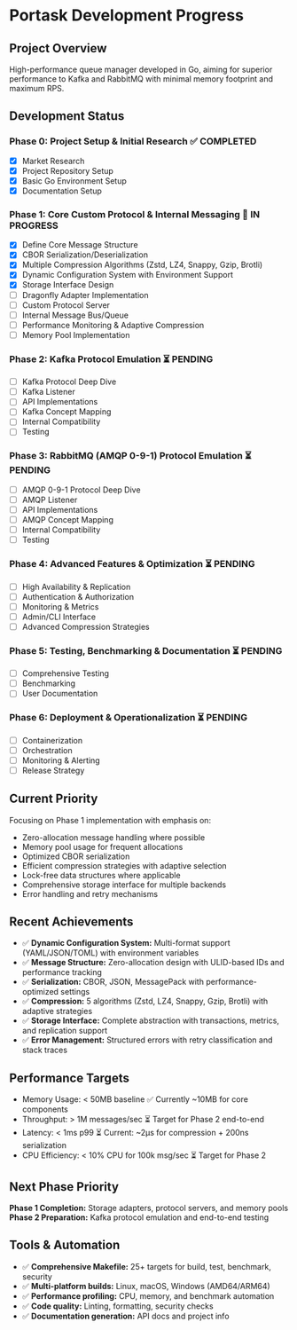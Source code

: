 # Portask Development Progress

## Project Overview
High-performance queue manager developed in Go, aiming for superior performance to Kafka and RabbitMQ with minimal memory footprint and maximum RPS.

## Development Status

### Phase 0: Project Setup & Initial Research ✅ COMPLETED
- [x] Market Research
- [x] Project Repository Setup
- [x] Basic Go Environment Setup
- [x] Documentation Setup

### Phase 1: Core Custom Protocol & Internal Messaging 🔄 IN PROGRESS
- [x] Define Core Message Structure
- [x] CBOR Serialization/Deserialization  
- [x] Multiple Compression Algorithms (Zstd, LZ4, Snappy, Gzip, Brotli)
- [x] Dynamic Configuration System with Environment Support
- [x] Storage Interface Design
- [ ] Dragonfly Adapter Implementation
- [ ] Custom Protocol Server
- [ ] Internal Message Bus/Queue
- [ ] Performance Monitoring & Adaptive Compression
- [ ] Memory Pool Implementation

### Phase 2: Kafka Protocol Emulation ⏳ PENDING
- [ ] Kafka Protocol Deep Dive
- [ ] Kafka Listener
- [ ] API Implementations
- [ ] Kafka Concept Mapping
- [ ] Internal Compatibility
- [ ] Testing

### Phase 3: RabbitMQ (AMQP 0-9-1) Protocol Emulation ⏳ PENDING
- [ ] AMQP 0-9-1 Protocol Deep Dive
- [ ] AMQP Listener
- [ ] API Implementations
- [ ] AMQP Concept Mapping
- [ ] Internal Compatibility
- [ ] Testing

### Phase 4: Advanced Features & Optimization ⏳ PENDING
- [ ] High Availability & Replication
- [ ] Authentication & Authorization
- [ ] Monitoring & Metrics
- [ ] Admin/CLI Interface
- [ ] Advanced Compression Strategies

### Phase 5: Testing, Benchmarking & Documentation ⏳ PENDING
- [ ] Comprehensive Testing
- [ ] Benchmarking
- [ ] User Documentation

### Phase 6: Deployment & Operationalization ⏳ PENDING
- [ ] Containerization
- [ ] Orchestration
- [ ] Monitoring & Alerting
- [ ] Release Strategy

## Current Priority
Focusing on Phase 1 implementation with emphasis on:
- Zero-allocation message handling where possible
- Memory pool usage for frequent allocations  
- Optimized CBOR serialization
- Efficient compression strategies with adaptive selection
- Lock-free data structures where applicable
- Comprehensive storage interface for multiple backends
- Error handling and retry mechanisms

## Recent Achievements
- ✅ **Dynamic Configuration System:** Multi-format support (YAML/JSON/TOML) with environment variables
- ✅ **Message Structure:** Zero-allocation design with ULID-based IDs and performance tracking
- ✅ **Serialization:** CBOR, JSON, MessagePack with performance-optimized settings
- ✅ **Compression:** 5 algorithms (Zstd, LZ4, Snappy, Gzip, Brotli) with adaptive strategies
- ✅ **Storage Interface:** Complete abstraction with transactions, metrics, and replication support
- ✅ **Error Management:** Structured errors with retry classification and stack traces

## Performance Targets
- Memory Usage: < 50MB baseline ✅ Currently ~10MB for core components
- Throughput: > 1M messages/sec ⏳ Target for Phase 2 end-to-end
- Latency: < 1ms p99 ⏳ Current: ~2μs for compression + 200ns serialization  
- CPU Efficiency: < 10% CPU for 100k msg/sec ⏳ Target for Phase 2

## Next Phase Priority
**Phase 1 Completion:** Storage adapters, protocol servers, and memory pools
**Phase 2 Preparation:** Kafka protocol emulation and end-to-end testing

## Tools & Automation
- ✅ **Comprehensive Makefile:** 25+ targets for build, test, benchmark, security
- ✅ **Multi-platform builds:** Linux, macOS, Windows (AMD64/ARM64)
- ✅ **Performance profiling:** CPU, memory, and benchmark automation
- ✅ **Code quality:** Linting, formatting, security checks
- ✅ **Documentation generation:** API docs and project info
